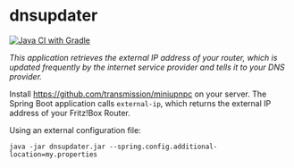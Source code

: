 # dnsupdater

[![Java CI with Gradle](https://github.com/mirkosrc/dnsupdater/actions/workflows/gradle-ci-build.yml/badge.svg)](https://github.com/mirkosrc/dnsupdater/actions/workflows/gradle-ci-build.yml)


*This application retrieves the external IP address of your router, which is updated frequently by the internet service provider and tells it to your DNS provider.*


Install https://github.com/transmission/miniupnpc on your server. The Spring Boot application calls `external-ip`, which returns
the external IP address of your Fritz!Box Router.

Using an external configuration file:

`java -jar dnsupdater.jar --spring.config.additional-location=my.properties`
